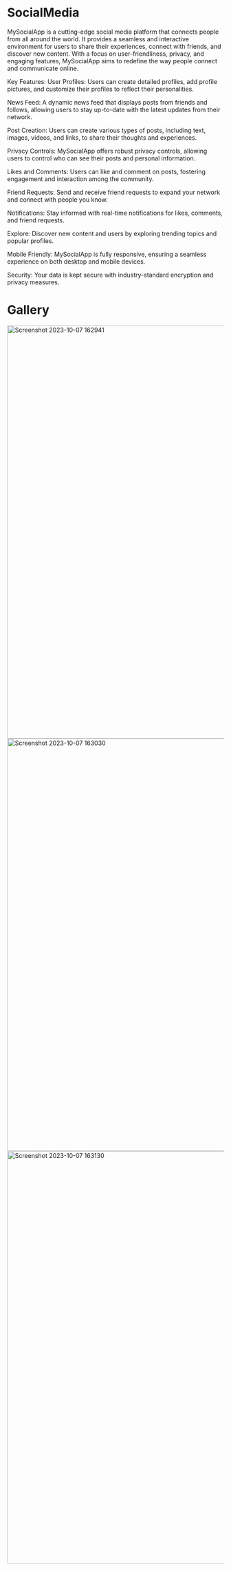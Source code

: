 # SocialMedia

MySocialApp is a cutting-edge social media platform that connects people from all around the world. It provides a seamless and interactive environment for users to share their experiences, connect with friends, and discover new content. With a focus on user-friendliness, privacy, and engaging features, MySocialApp aims to redefine the way people connect and communicate online.

Key Features:
User Profiles: Users can create detailed profiles, add profile pictures, and customize their profiles to reflect their personalities.

News Feed: A dynamic news feed that displays posts from friends and follows, allowing users to stay up-to-date with the latest updates from their network.

Post Creation: Users can create various types of posts, including text, images, videos, and links, to share their thoughts and experiences.

Privacy Controls: MySocialApp offers robust privacy controls, allowing users to control who can see their posts and personal information.

Likes and Comments: Users can like and comment on posts, fostering engagement and interaction among the community.

Friend Requests: Send and receive friend requests to expand your network and connect with people you know.

Notifications: Stay informed with real-time notifications for likes, comments, and friend requests.

Explore: Discover new content and users by exploring trending topics and popular profiles.

Mobile Friendly: MySocialApp is fully responsive, ensuring a seamless experience on both desktop and mobile devices.

Security: Your data is kept secure with industry-standard encryption and privacy measures.

# Gallery
<img width="960" alt="Screenshot 2023-10-07 162941" src="https://github.com/Rares-29/SocialMedia/assets/109650294/3153d9ea-825f-404e-a891-ba3b0b56be9a">
<img width="959" alt="Screenshot 2023-10-07 163030" src="https://github.com/Rares-29/SocialMedia/assets/109650294/bdb01f3f-ed2a-41ab-8688-a54572c5184e">
<img width="959" alt="Screenshot 2023-10-07 163130" src="https://github.com/Rares-29/SocialMedia/assets/109650294/cce0b08a-050b-461a-ba4c-ec6db2892a4c">
